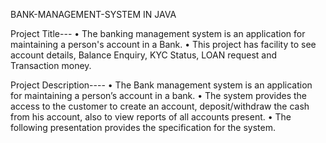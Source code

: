 BANK-MANAGEMENT-SYSTEM IN JAVA

Project Title---
•	The banking management system is an application for maintaining a person's account in a Bank.
•	This project has facility to see account details, Balance Enquiry, KYC Status, LOAN request and Transaction money.


Project Description----
•	The Bank management system is an application for maintaining a person’s account in a bank.
•	 The system provides the access to the customer to create an account, deposit/withdraw the cash from his account, also to view reports of all accounts present.
•	 The following presentation provides the specification for the system.
